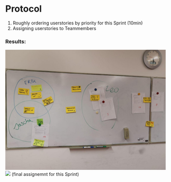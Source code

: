 # Protocol

1. Roughly ordering userstories by priority for this Sprint (10min)
2. Assigning userstories to Teammembers

### Results:  

![](../images/2019-01-24-Planning-1.jpg)
![](../images/2019-01-24-Planing-2.jgb)
(final assignemnt for this Sprint)
